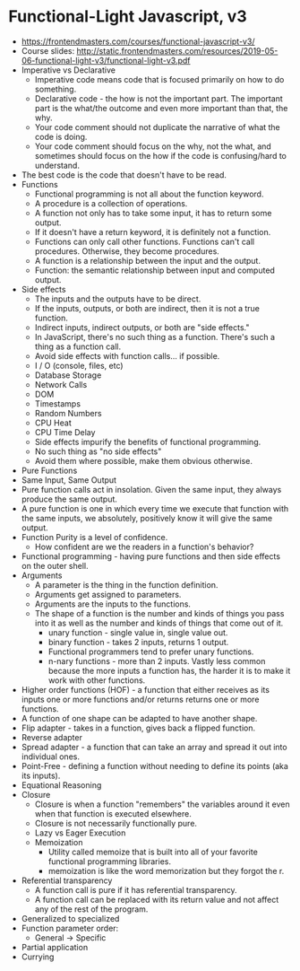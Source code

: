 # Functional-Light Javascript, v3

* <https://frontendmasters.com/courses/functional-javascript-v3/>
* Course slides: <http://static.frontendmasters.com/resources/2019-05-06-functional-light-v3/functional-light-v3.pdf>
* Imperative vs Declarative
  * Imperative code means code that is focused primarily on how to do something.
  * Declarative code - the how is not the important part. The important part is the what/the outcome and even more important than that, the why.
  * Your code comment should not duplicate the narrative of what the code is doing.
  * Your code comment should focus on the why, not the what, and sometimes should focus on the how if the code is confusing/hard to understand.
* The best code is the code that doesn't have to be read.
* Functions
  * Functional programming is not all about the function keyword.
  * A procedure is a collection of operations.
  * A function not only has to take some input, it has to return some output.
  * If it doesn't have a return keyword, it is definitely not a function.
  * Functions can only call other functions. Functions can't call procedures. Otherwise, they become procedures.
  * A function is a relationship between the input and the output.
  * Function: the semantic relationship between input and computed output.
* Side effects
  * The inputs and the outputs have to be direct.
  * If the inputs, outputs, or both are indirect, then it is not a true function.
  * Indirect inputs, indirect outputs, or both are "side effects."
  * In JavaScript, there's no such thing as a function. There's such a thing as a function call.
  * Avoid side effects with function calls... if possible.
  * I / O (console, files, etc)
  * Database Storage
  * Network Calls
  * DOM
  * Timestamps
  * Random Numbers
  * CPU Heat
  * CPU Time Delay
  * Side effects impurify the benefits of functional programming.
  * No such thing as "no side effects"
  * Avoid them where possible, make them obvious otherwise.
* Pure Functions
* Same Input, Same Output
* Pure function calls act in insolation. Given the same input, they always produce the same output.
* A pure function is one in which every time we execute that function with the same inputs, we absolutely, positively know it will give the same output.
* Function Purity is a level of confidence.
  * How confident are we the readers in a function's behavior?
* Functional programming - having pure functions and then side effects on the outer shell.
* Arguments
  * A parameter is the thing in the function definition.
  * Arguments get assigned to parameters.
  * Arguments are the inputs to the functions.
  * The shape of a function is the number and kinds of things you pass into it as well as the number and kinds of things that come out of it.
    * unary function - single value in, single value out.
    * binary function - takes 2 inputs, returns 1 output.
    * Functional programmers tend to prefer unary functions.
    * n-nary functions - more than 2 inputs. Vastly less common because the more inputs a function has, the harder it is to make it work with other functions.
* Higher order functions (HOF) - a function that either receives as its inputs one or more functions and/or returns returns one or more functions.
* A function of one shape can be adapted to have another shape.
* Flip adapter - takes in a function, gives back a flipped function.
* Reverse adapter
* Spread adapter - a function that can take an array and spread it out into individual ones.
* Point-Free - defining a function without needing to define its points (aka its inputs).
* Equational Reasoning
* Closure
  * Closure is when a function "remembers" the variables around it even when that function is executed elsewhere.
  * Closure is not necessarily functionally pure.
  * Lazy vs Eager Execution
  * Memoization
    * Utility called memoize that is built into all of your favorite functional programming libraries.
    * memoization is like the word memorization but they forgot the r.
* Referential transparency
  * A function call is pure if it has referential transparency.
  * A function call can be replaced with its return value and not affect any of the rest of the program.
* Generalized to specialized
* Function parameter order:
  * General -> Specific
* Partial application
* Currying
